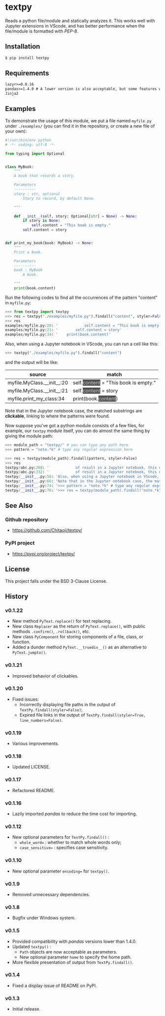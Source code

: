 # textpy
Reads a python file/module and statically analyzes it. This works well with Jupyter extensions in VScode, and has better performance when the file/module is formatted with *PEP-8*.

## Installation
```sh
$ pip install textpy
```

## Requirements
```txt
lazyr>=0.0.16
pandas>=1.4.0 # A lower version is also acceptable, but some features will be invalid
Jinja2
```

## Examples
To demonstrate the usage of this module, we put a file named `myfile.py` under `./examples/` (you can find it in the repository, or create a new file of your own):

```py
#!/usr/bin/env python
# -*- coding: utf-8 -*-

from typing import Optional


class MyBook:
    """
    A book that records a story.

    Parameters
    ----------
    story : str, optional
        Story to record, by default None.

    """

    def __init__(self, story: Optional[str] = None) -> None:
        if story is None:
            self.content = "This book is empty."
        self.content = story


def print_my_book(book: MyBook) -> None:
    """
    Print a book.

    Parameters
    ----------
    book : MyBook
        A book.

    """
    print(book.content)
```

Run the following codes to find all the occurrences of the pattern "content" in `myfile.py`:

```py
>>> from textpy import textpy
>>> res = textpy("./examples/myfile.py").findall("content", styler=False)
>>> res
examples/myfile.py:20: '            self.content = "This book is empty."'
examples/myfile.py:21: '        self.content = story'
examples/myfile.py:34: '    print(book.content)'
```

Also, when using a Jupyter notebook in VScode, you can run a cell like this:

```py
>>> textpy("./examples/myfile.py").findall("content")
```
<!--html-->
and the output will be like:

<table id="T_eb71c">
  <thead>
    <tr>
      <th id="T_eb71c_level0_col0" class="col_heading level0 col0">source</th>
      <th id="T_eb71c_level0_col1" class="col_heading level0 col1">match</th>
    </tr>
  </thead>
  <tbody>
    <tr>
      <td id="T_eb71c_row0_col0" class="data row0 col0"><a href='examples/myfile.py'
          style='text-decoration:none;color:inherit'>myfile</a>.<a href='examples/myfile.py'
          style='text-decoration:none;color:inherit'>MyClass</a>.<a href='examples/myfile.py'
          style='text-decoration:none;color:inherit'>__init__</a>:<a href='examples/myfile.py'
          style='text-decoration:none;color:inherit'>20</a></td>
      <td id="T_eb71c_row0_col1" class="data row0 col1"> self.<a href='examples/myfile.py'
          style='text-decoration:none;color:#cccccc;background-color:#505050'>content</a> = "This book is empty."</td>
    </tr>
    <tr>
      <td id="T_eb71c_row1_col0" class="data row1 col0"><a href='examples/myfile.py'
          style='text-decoration:none;color:inherit'>myfile</a>.<a href='examples/myfile.py'
          style='text-decoration:none;color:inherit'>MyClass</a>.<a href='examples/myfile.py'
          style='text-decoration:none;color:inherit'>__init__</a>:<a href='examples/myfile.py'
          style='text-decoration:none;color:inherit'>21</a></td>
      <td id="T_eb71c_row1_col1" class="data row1 col1"> self.<a href='examples/myfile.py'
          style='text-decoration:none;color:#cccccc;background-color:#505050'>content</a> = story</td>
    </tr>
    <tr>
      <td id="T_eb71c_row2_col0" class="data row2 col0"><a href='examples/myfile.py'
          style='text-decoration:none;color:inherit'>myfile</a>.<a href='examples/myfile.py'
          style='text-decoration:none;color:inherit'>print_my_class</a>:<a href='examples/myfile.py'
          style='text-decoration:none;color:inherit'>34</a></td>
      <td id="T_eb71c_row2_col1" class="data row2 col1"> print(book.<a href='examples/myfile.py'
          style='text-decoration:none;color:#cccccc;background-color:#505050'>content</a>)</td>
    </tr>
  </tbody>
</table>
<!--/html-->

Note that in the Jupyter notebook case, the matched substrings are **clickable**, linking to where the patterns were found.

Now suppose you've got a python module consists of a few files, for example, our `textpy` module itself, you can do almost the same thing by giving the module path:

```py
>>> module_path = "textpy/" # you can type any path here
>>> pattern = "note.*k" # type any regular expression here

>>> res = textpy(module_path).findall(pattern, styler=False)
>>> res
textpy/abc.py:268: '            of result in a Jupyter notebook, this only takes effect when'
textpy/abc.py:332: '            of result in a Jupyter notebook, this only takes effect when'
textpy/__init__.py:58: 'Also, when using a Jupyter notebook in VScode, you can run a cell like this:'
textpy/__init__.py:66: 'Note that in the Jupyter notebook case, the matched substrings are **clickable**, linking to where'
textpy/__init__.py:74: '>>> pattern = "note.*k" # type any regular expression here'
textpy/__init__.py:76: '>>> res = textpy(module_path).findall("note.*k", styler=False, line_numbers=False)'
```

## See Also
### Github repository
* https://github.com/Chitaoji/textpy/

### PyPI project
* https://pypi.org/project/textpy/

## License
This project falls under the BSD 3-Clause License.

## History
### v0.1.22
* New method `PyText.replace()` for text replacing.
* New class `Replacer` as the return of `PyText.replace()`, with public methods `.confirm()`, `.rollback()`, etc.
* New class `PyComponent` for storing components of a file, class, or function.
* Added a dunder method `PyText.__truediv__()` as an alternative to `PyText.jumpto()`.

### v0.1.21
* Improved behavior of clickables.

### v0.1.20
* Fixed issues:
  * Incorrectly displaying file paths in the output of `TextPy.findall(styler=False)`;
  * Expired file links in the output of `TextPy.findall(styler=True, line_numbers=False)`.

### v0.1.19
* Various improvements.

### v0.1.18
* Updated LICENSE.

### v0.1.17
* Refactored README.

### v0.1.16
* Lazily imported *pandas* to reduce the time cost for importing.

### v0.1.12
* New optional parameters for `TextPy.findall()` :
  * `whole_word=` : whether to match whole words only;
  * `case_sensitive=` : specifies case sensitivity.

### v0.1.10
* New optional parameter `encoding=` for `textpy()`.

### v0.1.9
* Removed unnecessary dependencies.

### v0.1.8
* Bugfix under Windows system.

### v0.1.5
* Provided compatibility with *pandas* versions lower than 1.4.0.
* Updated `textpy()` :
  * `Path` objects are now acceptable as parameters.
  * New optional parameter `home` to specify the home path.
* More flexible presentation of output from `TextPy.findall()`.

### v0.1.4
* Fixed a display issue of README on PyPI.

### v0.1.3
* Initial release.
